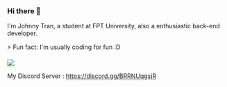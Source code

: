 ### Hi there 👋
I'm Johnny Tran, a student at FPT University, also a enthusiastic back-end developer.

⚡ Fun fact: I'm usually coding for fun :D

<div>
<img src="https://github-readme-stats.vercel.app/api?username=johnnymc2001&show_icons=true&theme=merko" />
</div>

My Discord Server : https://discord.gg/BRRNUqgsjR
